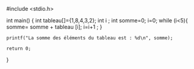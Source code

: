 #include <stdio.h>

int main() {
    int tableau[]={1,8,4,3,2};
    int i ;
    int somme=0;
    i=0;
    while (i<5){
    somme= somme + tableau [i];
    i=i+1 ;
    }

    printf("La somme des éléments du tableau est : %d\n", somme);

    return 0;
}